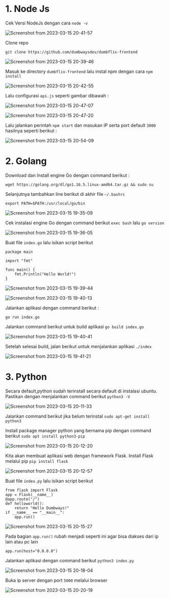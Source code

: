 # 1. Node Js

Cek Versi NodeJs dengan cara ```node -v```

![Screenshot from 2023-03-15 20-41-57](https://user-images.githubusercontent.com/84585203/225331243-b27e2dbb-780e-4831-ad58-f96327866b12.png)

Clone repo 

```git clone https://github.com/dumbwaysdev/dumbflix-frontend```

![Screenshot from 2023-03-15 20-39-46](https://user-images.githubusercontent.com/84585203/225331226-bdbaef8d-0563-4847-900e-9d02ff250279.png)

Masuk ke directory ```dumbflix-frontend``` lalu instal npm dengan cara ```npm install```

![Screenshot from 2023-03-15 20-42-55](https://user-images.githubusercontent.com/84585203/225331251-c9400a91-3e66-47e3-bbf5-1bf6f12caf61.png)

Lalu configurasi ```api.js``` seperti gambar dibawah :

![Screenshot from 2023-03-15 20-47-07](https://user-images.githubusercontent.com/84585203/225331258-225e81d1-f41b-4470-98dc-cefa94473216.png)

![Screenshot from 2023-03-15 20-47-20](https://user-images.githubusercontent.com/84585203/225333545-ce440c49-668e-4325-8f22-9439e9000c1a.png)

Lalu jalankan perintah ```npm start``` dan masukan IP serta port default ```3000``` hasilnya seperti berikut :

![Screenshot from 2023-03-15 20-54-09](https://user-images.githubusercontent.com/84585203/225334290-158c1c34-048d-4d35-a266-5f6aa43d4592.png)


# 2. Golang

Download dan Install engine Go dengan command berikut :

```wget https://golang.org/dl/go1.16.5.linux-amd64.tar.gz && sudo su```

Selanjutnya tambahkan line berikut di akhir file ```~/.bashrc```

```
export PATH=$PATH:/usr/local/go/bin
```

![Screenshot from 2023-03-15 19-35-09](https://user-images.githubusercontent.com/84585203/225312418-ae0ec815-9ef7-4d0a-b510-9473942e1e8b.png)

Cek instalasi engine Go dengan command berikut ```exec bash``` lalu ```go version```

![Screenshot from 2023-03-15 19-36-05](https://user-images.githubusercontent.com/84585203/225312431-28677322-7284-4d60-8748-cde587fdd7ba.png)

Buat file ```index.go``` lalu isikan script berikut

```
package main

import "fmt"

func main() {
    fmt.Println("Hello World!")
}
```
![Screenshot from 2023-03-15 19-39-44](https://user-images.githubusercontent.com/84585203/225312438-52fae9a7-c919-47e2-bbe7-7357d41f6fae.png)

![Screenshot from 2023-03-15 19-40-13](https://user-images.githubusercontent.com/84585203/225312442-199bdcc2-84ee-4986-a2ea-306647c9e331.png)


Jalankan aplikasi dengan command berikut :

```
go run index.go
```

Jalankan command berikut untuk build aplikasi ```go build index.go```

![Screenshot from 2023-03-15 19-40-41](https://user-images.githubusercontent.com/84585203/225312443-e23403d5-161b-4cb0-9250-2e7da6d43ffc.png)

Setelah selesai build, jalan berikut untuk menjalankan aplikasi ```./index```

![Screenshot from 2023-03-15 19-41-21](https://user-images.githubusercontent.com/84585203/225312447-cc6528ee-0375-46b9-8746-419e844c3161.png)

# 3. Python

Secara default,python sudah terinstall secara default di instalasi ubuntu. Pastikan dengan menjalankan command berikut ```python3 -V```

![Screenshot from 2023-03-15 20-11-33](https://user-images.githubusercontent.com/84585203/225322230-9f3b7372-0b68-429d-bce3-877dda585137.png)

Jalankan command berikut jika belum terinstal ```sudo apt-get install python3```

Install package manager python yang bernama pip dengan command berikut ```sudo apt install python3-pip```

![Screenshot from 2023-03-15 20-12-20](https://user-images.githubusercontent.com/84585203/225322234-5cd93189-e760-447d-a286-f33ac74fcca2.png)

Kita akan membuat aplikasi web dengan framework Flask. Install Flask melalui pip ```pip install flask```

![Screenshot from 2023-03-15 20-12-57](https://user-images.githubusercontent.com/84585203/225322240-cac7f5e2-8fa1-47d3-b917-6189ae49f38f.png)

Buat file ```index.py``` lalu isikan script berikut

```
from flask import Flask
app = Flask(__name__)
@app.route("/")
def helloworld():
    return "Hello Dumbways!"
if __name__ == "__main__":
    app.run()
```

![Screenshot from 2023-03-15 20-15-27](https://user-images.githubusercontent.com/84585203/225322243-714036a8-8dc6-4a3a-a8db-380d20050d49.png)

Pada bagian ```app.run()``` rubah menjadi seperti ini agar bisa diakses dari ip lain atau pc lain

```
app.run(host="0.0.0.0")
```

Jalankan aplikasi dengan command berikut ```python3 index.py```

![Screenshot from 2023-03-15 20-18-04](https://user-images.githubusercontent.com/84585203/225322246-f7e7d379-7243-4a4b-aca2-65093bee985d.png)

Buka ip server dengan port ```5000``` melalui browser

![Screenshot from 2023-03-15 20-20-19](https://user-images.githubusercontent.com/84585203/225322252-b38e37a5-7b8d-4899-a30b-4a7b14de4514.png)
